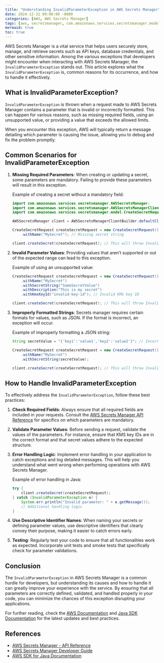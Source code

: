 ```yaml
---
title: "Understanding InvalidParameterException in AWS Secrets Manager"
date: 2024-12-31 09:00:00 -0000
categories: [AWS, AWS Secrets Manager]
tags: [aws, secretsmanager, com.amazonaws.services.secretsmanager.model]
mermaid: true
toc: true
---
```



AWS Secrets Manager is a vital service that helps users securely store, manage, and retrieve secrets such as API keys, database credentials, and other sensitive information. Among the various exceptions that developers might encounter when interacting with AWS Secrets Manager, the `InvalidParameterException` stands out. This article explores what the `InvalidParameterException` is, common reasons for its occurrence, and how to handle it effectively.

## What is InvalidParameterException?

`InvalidParameterException` is thrown when a request made to AWS Secrets Manager contains a parameter that is invalid or incorrectly formatted. This can happen for various reasons, such as missing required fields, using an unsupported value, or providing a value that exceeds the allowed limits.

When you encounter this exception, AWS will typically return a message detailing which parameter is causing the issue, allowing you to debug and fix the problem promptly.

## Common Scenarios for InvalidParameterException

1. **Missing Required Parameters**: When creating or updating a secret, some parameters are mandatory. Failing to provide these parameters will result in this exception.

    Example of creating a secret without a mandatory field:

    ```java
    import com.amazonaws.services.secretsmanager.AWSSecretsManager;
    import com.amazonaws.services.secretsmanager.AWSSecretsManagerClientBuilder;
    import com.amazonaws.services.secretsmanager.model.CreateSecretRequest;

    AWSSecretsManager client = AWSSecretsManagerClientBuilder.defaultClient();

    CreateSecretRequest createSecretRequest = new CreateSecretRequest()
        .withName("MySecret"); // Missing secret string

    client.createSecret(createSecretRequest); // This will throw InvalidParameterException
    ```

2. **Invalid Parameter Values**: Providing values that aren’t supported or out of the expected range can lead to this exception.

    Example of using an unsupported value:

    ```java
    CreateSecretRequest createSecretRequest = new CreateSecretRequest()
        .withName("MySecret")
        .withSecretString("SomeSecretValue")
        .withDescription("This is my secret")
        .withKmsKeyId("invalid-key-id"); // Invalid KMS key ID

    client.createSecret(createSecretRequest); // This will throw InvalidParameterException
    ```

3. **Improperly Formatted Strings**: Secrets manager requires certain formats for values, such as JSON. If the format is incorrect, an exception will occur.

    Example of improperly formatting a JSON string:

    ```java
    String secretValue = "{'key1':'value1','key2':'value2'}"; // Incorrect JSON format

    CreateSecretRequest createSecretRequest = new CreateSecretRequest()
        .withName("MySecret")
        .withSecretString(secretValue);

    client.createSecret(createSecretRequest); // This will throw InvalidParameterException
    ```

## How to Handle InvalidParameterException

To effectively address the `InvalidParameterException`, follow these best practices:

1. **Check Required Fields**: Always ensure that all required fields are included in your requests. Consult the [AWS Secrets Manager API Reference](https://docs.aws.amazon.com/secretsmanager/latest/apireference/Welcome.html) for specifics on which parameters are mandatory.

2. **Validate Parameter Values**: Before sending a request, validate the values of the parameters. For instance, ensure that KMS key IDs are in the correct format and that secret values adhere to the expected structure.

3. **Error Handling Logic**: Implement error handling in your application to catch exceptions and log detailed messages. This will help you understand what went wrong when performing operations with AWS Secrets Manager.

    Example of error handling in Java:

    ```java
    try {
        client.createSecret(createSecretRequest);
    } catch (InvalidParameterException e) {
        System.err.println("Invalid parameter: " + e.getMessage());
        // Additional handling logic
    }
    ```

4. **Use Descriptive Identifier Names**: When naming your secrets or defining parameter values, use descriptive identifiers that clearly convey their purpose, making it easier to catch errors early.

5. **Testing**: Regularly test your code to ensure that all functionalities work as expected. Incorporate unit tests and smoke tests that specifically check for parameter validations.

## Conclusion

The `InvalidParameterException` in AWS Secrets Manager is a common hurdle for developers, but understanding its causes and how to handle it can greatly improve your experience with the service. By ensuring that all parameters are correctly defined, validated, and handled properly in your code, you can minimize the chances of this exception disrupting your applications.

For further reading, check the [AWS Documentation](https://aws.amazon.com/documentation/secrets-manager/) and [Java SDK Documentation](https://docs.aws.amazon.com/sdk-for-java/latest/developer-guide/home.html) for the latest updates and best practices.

## References

- [AWS Secrets Manager - API Reference](https://docs.aws.amazon.com/secretsmanager/latest/apireference/Welcome.html)
- [AWS Secrets Manager Developer Guide](https://docs.aws.amazon.com/secretsmanager/latest/userguide/intro.html)
- [AWS SDK for Java Documentation](https://docs.aws.amazon.com/sdk-for-java/latest/developer-guide/home.html)